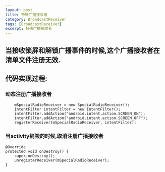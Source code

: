 ```yaml
---
layout: post
title: 特殊广播接收者
category: BroadcastReceiver
tags: [BroadcastReceiver]
excerpt: 特殊广播接收者
---
```


## 当接收锁屏和解锁广播事件的时候,这个广播接收者在清单文件注册无效.  ##

## 代码实现过程:  ##

### 动态注册广播接收者 ###

        mSpecialRadioReceiver = new SpecialRadioReceiver();
        IntentFilter intentFilter = new IntentFilter();
        intentFilter.addAction("android.intent.action.SCREEN_ON");
        intentFilter.addAction("android.intent.action.SCREEN_OFF");
        registerReceiver(mSpecialRadioReceiver, intentFilter);

### 当activity销毁的时候,取消注册广播接收者 ###

    
        
    @Override
    protected void onDestroy() {
        super.onDestroy();
        unregisterReceiver(mSpecialRadioReceiver);
    }







